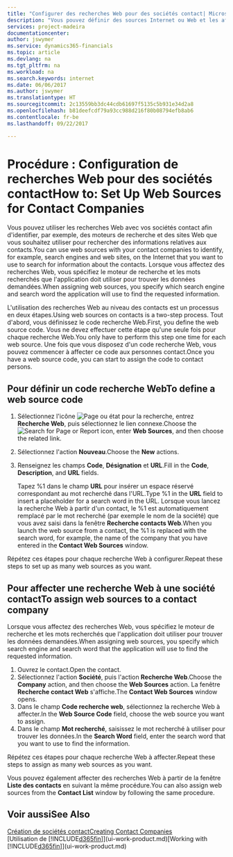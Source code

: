 ```yaml
---
title: "Configurer des recherches Web pour des sociétés contact| Microsoft Docs"
description: "Vous pouvez définir des sources Internet ou Web et les affecter à une société contact pour identifier la manière dont vous souhaitez rechercher des informations sur vos contacts."
services: project-madeira
documentationcenter: 
author: jswymer
ms.service: dynamics365-financials
ms.topic: article
ms.devlang: na
ms.tgt_pltfrm: na
ms.workload: na
ms.search.keywords: internet
ms.date: 06/06/2017
ms.author: jswymer
ms.translationtype: HT
ms.sourcegitcommit: 2c13559bb3dc44cdb61697f5135c5b931e34d2a8
ms.openlocfilehash: b81deefcdf79a93cc988d216f80b08794efb8ab6
ms.contentlocale: fr-be
ms.lasthandoff: 09/22/2017

---
```

# <a name="how-to-set-up-web-sources-for-contact-companies"></a><span data-ttu-id="fb75e-103">Procédure : Configuration de recherches Web pour des sociétés contact</span><span class="sxs-lookup"><span data-stu-id="fb75e-103">How to: Set Up Web Sources for Contact Companies</span></span>
<span data-ttu-id="fb75e-104">Vous pouvez utiliser les recherches Web avec vos sociétés contact afin d'identifier, par exemple, des moteurs de recherche et des sites Web que vous souhaitez utiliser pour rechercher des informations relatives aux contacts.</span><span class="sxs-lookup"><span data-stu-id="fb75e-104">You can use web sources with your contact companies to identify, for example, search engines and web sites, on the Internet that you want to use to search for information about the contacts.</span></span> <span data-ttu-id="fb75e-105">Lorsque vous affectez des recherches Web, vous spécifiez le moteur de recherche et les mots recherchés que l'application doit utiliser pour trouver les données demandées.</span><span class="sxs-lookup"><span data-stu-id="fb75e-105">When assigning web sources, you specify which search engine and search word the application will use to find the requested information.</span></span>

<span data-ttu-id="fb75e-106">L'utilisation des recherches Web au niveau des contacts est un processus en deux étapes.</span><span class="sxs-lookup"><span data-stu-id="fb75e-106">Using web sources on contacts is a two-step process.</span></span> <span data-ttu-id="fb75e-107">Tout d'abord, vous définissez le code recherche Web.</span><span class="sxs-lookup"><span data-stu-id="fb75e-107">First, you define the web source code.</span></span> <span data-ttu-id="fb75e-108">Vous ne devez effectuer cette étape qu'une seule fois pour chaque recherche Web.</span><span class="sxs-lookup"><span data-stu-id="fb75e-108">You only have to perform this step one time for each web source.</span></span> <span data-ttu-id="fb75e-109">Une fois que vous disposez d'un code recherche Web, vous pouvez commencer à affecter ce code aux personnes contact.</span><span class="sxs-lookup"><span data-stu-id="fb75e-109">Once you have a web source code, you can start to assign the code to contact persons.</span></span>

## <a name="to-define-a-web-source-code"></a><span data-ttu-id="fb75e-110">Pour définir un code recherche Web</span><span class="sxs-lookup"><span data-stu-id="fb75e-110">To define a web source code</span></span>
1. <span data-ttu-id="fb75e-111">Sélectionnez l'icône ![Page ou état pour la recherche](media/ui-search/search_small.png "Page ou état pour la recherche"), entrez **Recherche Web**, puis sélectionnez le lien connexe.</span><span class="sxs-lookup"><span data-stu-id="fb75e-111">Choose the ![Search for Page or Report](media/ui-search/search_small.png "Search for Page or Report icon") icon, enter **Web Sources**, and then choose the related link.</span></span>
2. <span data-ttu-id="fb75e-112">Sélectionnez l'action **Nouveau**.</span><span class="sxs-lookup"><span data-stu-id="fb75e-112">Choose the **New** actions.</span></span>
3. <span data-ttu-id="fb75e-113">Renseignez les champs **Code**, **Désignation** et **URL**.</span><span class="sxs-lookup"><span data-stu-id="fb75e-113">Fill in the **Code**, **Description**, and **URL** fields.</span></span>

    <span data-ttu-id="fb75e-114">Tapez %1 dans le champ **URL** pour insérer un espace réservé correspondant au mot recherché dans l'URL.</span><span class="sxs-lookup"><span data-stu-id="fb75e-114">Type %1 in the **URL** field to insert a placeholder for a search word in the URL.</span></span> <span data-ttu-id="fb75e-115">Lorsque vous lancez la recherche Web à partir d'un contact, le %1 est automatiquement remplacé par le mot recherché (par exemple le nom de la société) que vous avez saisi dans la fenêtre **Recherche contacts Web**.</span><span class="sxs-lookup"><span data-stu-id="fb75e-115">When you launch the web source from a contact, the %1 is replaced with the search word, for example, the name of the company that you have entered in the **Contact Web Sources** window.</span></span>

<span data-ttu-id="fb75e-116">Répétez ces étapes pour chaque recherche Web à configurer.</span><span class="sxs-lookup"><span data-stu-id="fb75e-116">Repeat these steps to set up as many web sources as you want.</span></span>

## <a name="to-assign-web-sources-to-a-contact-company"></a><span data-ttu-id="fb75e-117">Pour affecter une recherche Web à une société contact</span><span class="sxs-lookup"><span data-stu-id="fb75e-117">To assign web sources to a contact company</span></span>
<span data-ttu-id="fb75e-118">Lorsque vous affectez des recherches Web, vous spécifiez le moteur de recherche et les mots recherchés que l'application doit utiliser pour trouver les données demandées.</span><span class="sxs-lookup"><span data-stu-id="fb75e-118">When assigning web sources, you specify which search engine and search word that the application will use to find the requested information.</span></span>

1. <span data-ttu-id="fb75e-119">Ouvrez le contact.</span><span class="sxs-lookup"><span data-stu-id="fb75e-119">Open the contact.</span></span>
2. <span data-ttu-id="fb75e-120">Sélectionnez l'action **Société**, puis l'action **Recherche Web**.</span><span class="sxs-lookup"><span data-stu-id="fb75e-120">Choose the **Company** action, and then choose the **Web Sources** action.</span></span> <span data-ttu-id="fb75e-121">La fenêtre **Recherche contact Web** s'affiche.</span><span class="sxs-lookup"><span data-stu-id="fb75e-121">The **Contact Web Sources** window opens.</span></span>
3. <span data-ttu-id="fb75e-122">Dans le champ **Code recherche web**, sélectionnez la recherche Web à affecter.</span><span class="sxs-lookup"><span data-stu-id="fb75e-122">In the **Web Source Code** field, choose the web source you want to assign.</span></span>
4. <span data-ttu-id="fb75e-123">Dans le champ **Mot recherché**, saisissez le mot recherché à utiliser pour trouver les données.</span><span class="sxs-lookup"><span data-stu-id="fb75e-123">In the **Search Word** field, enter the search word that you want to use to find the information.</span></span>

<span data-ttu-id="fb75e-124">Répétez ces étapes pour chaque recherche Web à affecter.</span><span class="sxs-lookup"><span data-stu-id="fb75e-124">Repeat these steps to assign as many web sources as you want.</span></span>

<span data-ttu-id="fb75e-125">Vous pouvez également affecter des recherches Web à partir de la fenêtre **Liste des contacts** en suivant la même procédure.</span><span class="sxs-lookup"><span data-stu-id="fb75e-125">You can also assign web sources from the **Contact List** window by following the same procedure.</span></span>

## <a name="see-also"></a><span data-ttu-id="fb75e-126">Voir aussi</span><span class="sxs-lookup"><span data-stu-id="fb75e-126">See Also</span></span>
[<span data-ttu-id="fb75e-127">Création de sociétés contact</span><span class="sxs-lookup"><span data-stu-id="fb75e-127">Creating Contact Companies</span></span>](marketing-create-contact-companies.md)  
<span data-ttu-id="fb75e-128">[Utilisation de [!INCLUDE[d365fin](includes/d365fin_md.md)]](ui-work-product.md)</span><span class="sxs-lookup"><span data-stu-id="fb75e-128">[Working with [!INCLUDE[d365fin](includes/d365fin_md.md)]](ui-work-product.md)</span></span>

